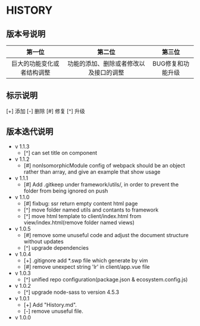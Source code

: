 # HISTORY

## 版本号说明

|          第一位          |              第二位             |            第三位           |
|:-----------------------:|:------------------------------:|:--------------------------:|
|  巨大的功能变化或者结构调整 | 功能的添加、删除或者修改以及接口的调整 |      BUG修复和功能升级      |

## 标示说明

[+] 添加  [-] 删除  [#] 修复  [^] 升级

## 版本迭代说明

* v 1.1.3
  * [^] can set title on component
* v 1.1.2
  * [#] nonIsomorphicModule config of webpack should be an object rather than array, and give an example that show usage
* v 1.1.1
  * [#] Add .gitkeep under framework/utils/, in order to prevent the folder from being ignored on push
* v 1.1.0
  * [#] fixbug: ssr return empty content html page
  * [^] move folder named utils and contants to framework
  * [^] move html template to client/index.html from view/index.html(remove folder named views)
* v 1.0.5
  * [#] remove some unuseful code and adjust the document structure without updates
  * [^] upgrade dependencies
* v 1.0.4
  * [+] .gitignore add \*.swp file which generate by vim
  * [#] remove unexpect string 'lr' in client/app.vue file
* v 1.0.3
  * [^] unified repo configuration(package.json & ecosystem.config.js)
* v 1.0.2
  * [^] upgrade node-sass to version 4.5.3
* v 1.0.1
  * [+] Add "History.md".
  * [-] remove unuseful file.
* v 1.0.0
